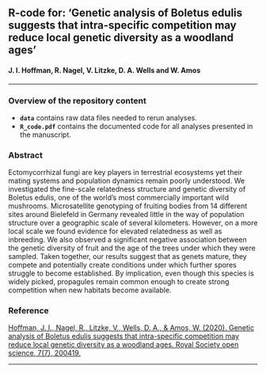 
## R-code for: ‘Genetic analysis of Boletus edulis suggests that intra-specific competition may reduce local genetic diversity as a woodland ages’

#### J. I. Hoffman, R. Nagel, V. Litzke, D. A. Wells and W. Amos

-----

### Overview of the repository content

  - **`data`** contains raw data files needed to rerun analyses.
  - **`R_code.pdf`** contains the documented code for all analyses presented in the manuscript.
    
### Abstract

Ectomycorrhizal fungi are key players in terrestrial ecosystems yet their mating systems and population dynamics remain poorly understood. We investigated the fine-scale relatedness structure and genetic diversity of Boletus edulis, one of the world’s most commercially important wild mushrooms. Microsatellite genotyping of fruiting bodies from 14 different sites around Bielefeld in Germany revealed little in the way of population structure over a geographic scale of several kilometers. However, on a more local scale we found evidence for elevated relatedness as well as inbreeding. We also observed a significant negative association between the genetic diversity of fruit and the age of the trees under which they were sampled. Taken together, our results suggest that as genets mature, they compete and potentially create conditions under which further spores struggle to become established. By implication, even though this species is widely picked, propagules remain common enough to create strong competition when new habitats become available.   

### Reference

[Hoffman, J. I., Nagel, R., Litzke, V., Wells, D. A., & Amos, W. (2020). Genetic analysis of Boletus edulis suggests that intra-specific competition may reduce local genetic diversity as a woodland ages. Royal Society open science, 7(7), 200419.](https://doi.org/10.1098/rsos.200419)

-----

